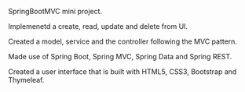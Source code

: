 SpringBootMVC mini project.

Implemenetd a create, read, update and delete from UI.

Created a model, service and the controller following the MVC pattern.

Made use of Spring Boot, Spring MVC, Spring Data and Spring REST.

Created a user interface that is built with HTML5, CSS3, Bootstrap and Thymeleaf.
